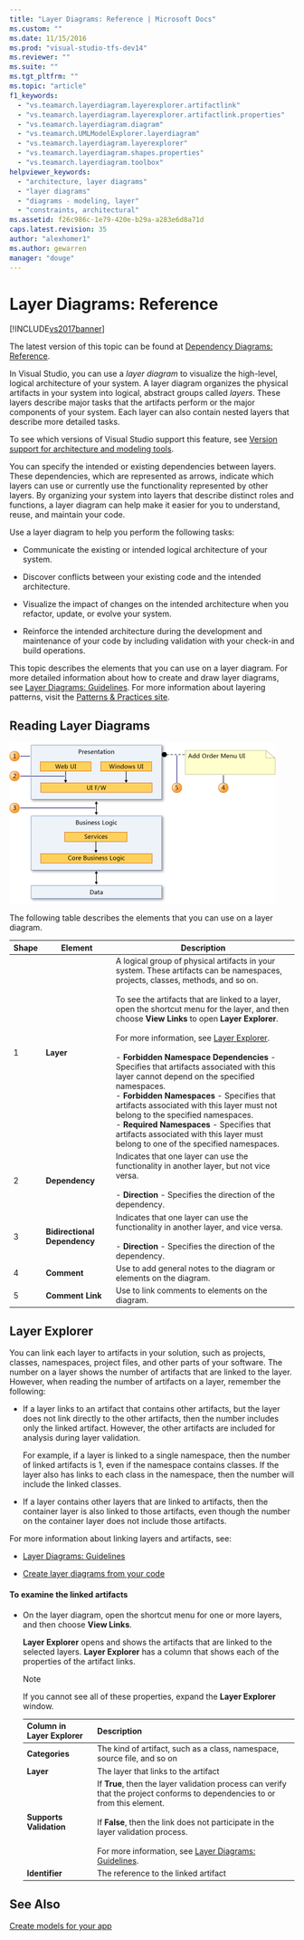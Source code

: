 ```yaml
---
title: "Layer Diagrams: Reference | Microsoft Docs"
ms.custom: ""
ms.date: 11/15/2016
ms.prod: "visual-studio-tfs-dev14"
ms.reviewer: ""
ms.suite: ""
ms.tgt_pltfrm: ""
ms.topic: "article"
f1_keywords: 
  - "vs.teamarch.layerdiagram.layerexplorer.artifactlink"
  - "vs.teamarch.layerdiagram.layerexplorer.artifactlink.properties"
  - "vs.teamarch.layerdiagram.diagram"
  - "vs.teamarch.UMLModelExplorer.layerdiagram"
  - "vs.teamarch.layerdiagram.layerexplorer"
  - "vs.teamarch.layerdiagram.shapes.properties"
  - "vs.teamarch.layerdiagram.toolbox"
helpviewer_keywords: 
  - "architecture, layer diagrams"
  - "layer diagrams"
  - "diagrams - modeling, layer"
  - "constraints, architectural"
ms.assetid: f26c986c-1e79-420e-b29a-a283e6d8a71d
caps.latest.revision: 35
author: "alexhomer1"
ms.author: gewarren
manager: "douge"
---
```

# Layer Diagrams: Reference
[!INCLUDE[vs2017banner](../includes/vs2017banner.md)]

The latest version of this topic can be found at [Dependency Diagrams: Reference](https://docs.microsoft.com/visualstudio/modeling/layer-diagrams-reference).  
  
In Visual Studio, you can use a *layer diagram* to visualize the high-level, logical architecture of your system. A layer diagram organizes the physical artifacts in your system into logical, abstract groups called *layers*. These layers describe major tasks that the artifacts perform or the major components of your system. Each layer can also contain nested layers that describe more detailed tasks.  
  
 To see which versions of Visual Studio support this feature, see [Version support for architecture and modeling tools](../modeling/what-s-new-for-design-in-visual-studio.md#VersionSupport).  
  
 You can specify the intended or existing dependencies between layers. These dependencies, which are represented as arrows, indicate which layers can use or currently use the functionality represented by other layers. By organizing your system into layers that describe distinct roles and functions, a layer diagram can help make it easier for you to understand, reuse, and maintain your code.  
  
 Use a layer diagram to help you perform the following tasks:  
  
-   Communicate the existing or intended logical architecture of your system.  
  
-   Discover conflicts between your existing code and the intended architecture.  
  
-   Visualize the impact of changes on the intended architecture when you refactor, update, or evolve your system.  
  
-   Reinforce the intended architecture during the development and maintenance of your code by including validation with your check-in and build operations.  
  
 This topic describes the elements that you can use on a layer diagram. For more detailed information about how to create and draw layer diagrams, see [Layer Diagrams: Guidelines](../modeling/layer-diagrams-guidelines.md). For more information about layering patterns, visit the [Patterns & Practices site](http://go.microsoft.com/fwlink/?LinkId=145794).  
  
## Reading Layer Diagrams  
 ![Elements on layer diagrams](../modeling/media/uml-layerrefreading.png "UML_LayerRefReading")  
  
 The following table describes the elements that you can use on a layer diagram.  
  
|**Shape**|**Element**|**Description**|  
|---------------|-----------------|---------------------|  
|1|**Layer**|A logical group of physical artifacts in your system. These artifacts can be namespaces, projects, classes, methods, and so on.<br /><br /> To see the artifacts that are linked to a layer, open the shortcut menu for the layer, and then choose **View Links** to open **Layer Explorer**.<br /><br /> For more information, see [Layer Explorer](#Explorer).<br /><br /> -   **Forbidden Namespace Dependencies** - Specifies that artifacts associated with this layer cannot depend on the specified namespaces.<br />-   **Forbidden Namespaces** - Specifies that artifacts associated with this layer must not belong to the specified namespaces.<br />-   **Required Namespaces** - Specifies that artifacts associated with this layer must belong to one of the specified namespaces.|  
|2|**Dependency**|Indicates that one layer can use the functionality in another layer, but not vice versa.<br /><br /> -   **Direction** - Specifies the direction of the dependency.|  
|3|**Bidirectional Dependency**|Indicates that one layer can use the functionality in another layer, and vice versa.<br /><br /> -   **Direction** - Specifies the direction of the dependency.|  
|4|**Comment**|Use to add general notes to the diagram or elements on the diagram.|  
|5|**Comment Link**|Use to link comments to elements on the diagram.|  
  
##  <a name="Explorer"></a> Layer Explorer  
 You can link each layer to artifacts in your solution, such as projects, classes, namespaces, project files, and other parts of your software. The number on a layer shows the number of artifacts that are linked to the layer. However, when reading the number of artifacts on a layer, remember the following:  
  
-   If a layer links to an artifact that contains other artifacts, but the layer does not link directly to the other artifacts, then the number includes only the linked artifact. However, the other artifacts are included for analysis during layer validation.  
  
     For example, if a layer is linked to a single namespace, then the number of linked artifacts is 1, even if the namespace contains classes. If the layer also has links to each class in the namespace, then the number will include the linked classes.  
  
-   If a layer contains other layers that are linked to artifacts, then the container layer is also linked to those artifacts, even though the number on the container layer does not include those artifacts.  
  
 For more information about linking layers and artifacts, see:  
  
-   [Layer Diagrams: Guidelines](../modeling/layer-diagrams-guidelines.md)  
  
-   [Create layer diagrams from your code](../modeling/create-layer-diagrams-from-your-code.md)  
  
#### To examine the linked artifacts  
  
-   On the layer diagram, open the shortcut menu for one or more layers, and then choose **View Links**.  
  
     **Layer Explorer** opens and shows the artifacts that are linked to the selected layers. **Layer Explorer** has a column that shows each of the properties of the artifact links.  
  
    > [!NOTE]
    >  If you cannot see all of these properties, expand the **Layer Explorer** window.  
  
    |**Column in Layer Explorer**|**Description**|  
    |----------------------------------|---------------------|  
    |**Categories**|The kind of artifact, such as a class, namespace, source file, and so on|  
    |**Layer**|The layer that links to the artifact|  
    |**Supports Validation**|If **True**, then the layer validation process can verify that the project conforms to dependencies to or from this element.<br /><br /> If **False**, then the link does not participate in the layer validation process.<br /><br /> For more information, see [Layer Diagrams: Guidelines](../modeling/layer-diagrams-guidelines.md).|  
    |**Identifier**|The reference to the linked artifact|  
  
## See Also  
 [Create models for your app](../modeling/create-models-for-your-app.md)



